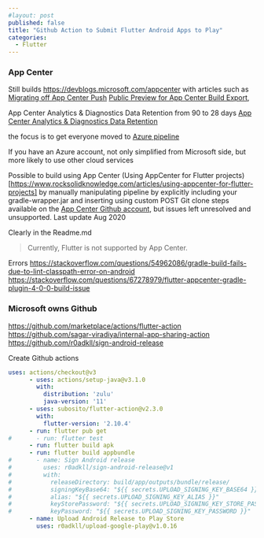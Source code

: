 ```yaml
---
#layout: post
published: false
title: "Github Action to Submit Flutter Android Apps to Play"
categories:
  - Flutter
---
```


### App Center

Still builds
https://devblogs.microsoft.com/appcenter
with articles such as [Migrating off App Center Push](https://devblogs.microsoft.com/appcenter/migrating-off-app-center-push/)
[Public Preview for App Center Build Export](https://devblogs.microsoft.com/appcenter/public-preview-for-app-center-build-export/), 

App Center Analytics & Diagnostics Data Retention from 90 to 28 days [App Center Analytics & Diagnostics Data Retention](https://devblogs.microsoft.com/appcenter/app-center-analytics-diagnostics-data-retention/)

the focus is to get everyone moved to [Azure pipeline](https://blogs.infosupport.com/flutter-app-center-with-azure-pipelines/)

If you have an Azure account, not only simplified from Microsoft side, but more likely to use other cloud services

Possible to build using App Center (Using AppCenter for Flutter projects)[https://www.rocksolidknowledge.com/articles/using-appcenter-for-flutter-projects] 
by manually manipulating pipeline by explicitly including your gradle-wrapper.jar and inserting using custom POST Git clone steps available on the [App Center Github account](https://github.com/microsoft/appcenter/tree/master/sample-build-scripts/flutter), but issues left unresolved and unsupported. Last update Aug 2020

Clearly in the Readme.md
> Currently, Flutter is not supported by App Center.

Errors https://stackoverflow.com/questions/54962086/gradle-build-fails-due-to-lint-classpath-error-on-android
https://stackoverflow.com/questions/67278979/flutter-appcenter-gradle-plugin-4-0-0-build-issue


### Microsoft owns Github

https://github.com/marketplace/actions/flutter-action
https://github.com/sagar-viradiya/internal-app-sharing-action
https://github.com/r0adkll/sign-android-release

Create Github actions

```yaml
uses: actions/checkout@v3
      - uses: actions/setup-java@v3.1.0
        with:
          distribution: 'zulu'
          java-version: '11'
      - uses: subosito/flutter-action@v2.3.0
        with:
          flutter-version: '2.10.4'
      - run: flutter pub get
#       - run: flutter test
      - run: flutter build apk
      - run: flutter build appbundle
#       - name: Sign Android release
#         uses: r0adkll/sign-android-release@v1
#         with:
#           releaseDirectory: build/app/outputs/bundle/release/
#           signingKeyBase64: "${{ secrets.UPLOAD_SIGNING_KEY_BASE64 }}"
#           alias: "${{ secrets.UPLOAD_SIGNING_KEY_ALIAS }}"
#           keyStorePassword: "${{ secrets.UPLOAD_SIGNING_KEY_STORE_PASSWORD }}"
#           keyPassword: "${{ secrets.UPLOAD_SIGNING_KEY_PASSWORD }}"
      - name: Upload Android Release to Play Store
        uses: r0adkll/upload-google-play@v1.0.16
```
